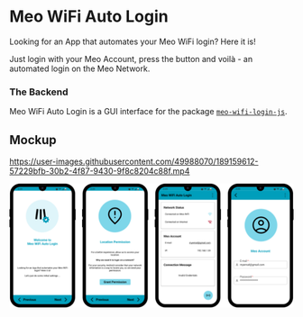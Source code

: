 # Meo WiFi Auto Login

Looking for an App that automates your Meo WiFi login? Here it is!

Just login with your Meo Account, press the button and voilà - an automated login on the Meo Network.

### The Backend

Meo WiFi Auto Login is a GUI interface for the package [`meo-wifi-login-js`](https://github.com/Darguima/meo-wifi-login-js).

## Mockup

https://user-images.githubusercontent.com/49988070/189159612-57229bfb-30b2-4f87-9430-9f8c8204c88f.mp4

![Current Mockup](./assets/mockup.png)
